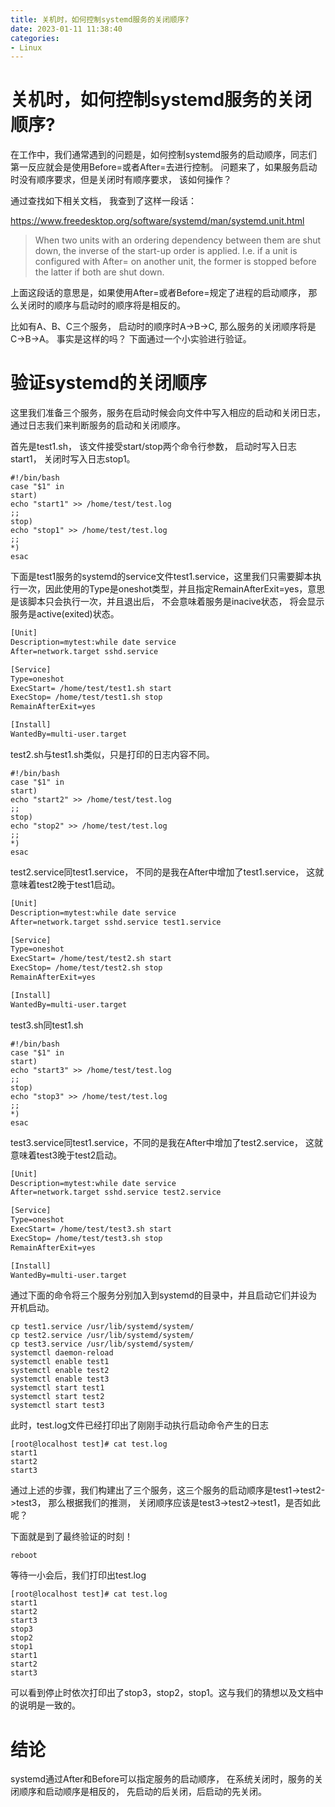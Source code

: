```yaml
---
title: 关机时，如何控制systemd服务的关闭顺序?
date: 2023-01-11 11:38:40
categories: 
- Linux
---
```


# 关机时，如何控制systemd服务的关闭顺序?

在工作中，我们通常遇到的问题是，如何控制systemd服务的启动顺序，同志们第一反应就会是使用Before=或者After=去进行控制。 问题来了，如果服务启动时没有顺序要求，但是关闭时有顺序要求， 该如何操作？

通过查找如下相关文档， 我查到了这样一段话：

https://www.freedesktop.org/software/systemd/man/systemd.unit.html

> When two units with an ordering dependency between them are shut down, the inverse of the start-up order is applied. I.e. if a unit is configured with After= on another unit, the former is stopped before the latter if both are shut down.

上面这段话的意思是，如果使用After=或者Before=规定了进程的启动顺序， 那么关闭时的顺序与启动时的顺序将是相反的。

比如有A、B、C三个服务， 启动时的顺序时A->B->C, 那么服务的关闭顺序将是C->B->A。 事实是这样的吗？ 下面通过一个小实验进行验证。

# 验证systemd的关闭顺序
这里我们准备三个服务，服务在启动时候会向文件中写入相应的启动和关闭日志，通过日志我们来判断服务的启动和关闭顺序。

首先是test1.sh， 该文件接受start/stop两个命令行参数， 启动时写入日志start1， 关闭时写入日志stop1。
```shell
#!/bin/bash
case "$1" in
start)
echo "start1" >> /home/test/test.log
;;
stop)
echo "stop1" >> /home/test/test.log
;;
*)
esac
```

下面是test1服务的systemd的service文件test1.service，这里我们只需要脚本执行一次，因此使用的Type是oneshot类型，并且指定RemainAfterExit=yes，意思是该脚本只会执行一次，并且退出后， 不会意味着服务是inacive状态， 将会显示服务是active(exited)状态。

```txt
[Unit]
Description=mytest:while date service
After=network.target sshd.service

[Service]
Type=oneshot
ExecStart= /home/test/test1.sh start
ExecStop= /home/test/test1.sh stop
RemainAfterExit=yes

[Install]
WantedBy=multi-user.target
```

test2.sh与test1.sh类似，只是打印的日志内容不同。
```shell
#!/bin/bash
case "$1" in
start)
echo "start2" >> /home/test/test.log
;;
stop)
echo "stop2" >> /home/test/test.log
;;
*)
esac
```

test2.service同test1.service， 不同的是我在After中增加了test1.service， 这就意味着test2晚于test1启动。
```txt
[Unit]
Description=mytest:while date service
After=network.target sshd.service test1.service

[Service]
Type=oneshot
ExecStart= /home/test/test2.sh start
ExecStop= /home/test/test2.sh stop
RemainAfterExit=yes

[Install]
WantedBy=multi-user.target
```

test3.sh同test1.sh
```shell
#!/bin/bash
case "$1" in
start)
echo "start3" >> /home/test/test.log
;;
stop)
echo "stop3" >> /home/test/test.log
;;
*)
esac
```

test3.service同test1.service，不同的是我在After中增加了test2.service， 这就意味着test3晚于test2启动。
```txt
[Unit]
Description=mytest:while date service
After=network.target sshd.service test2.service

[Service]
Type=oneshot
ExecStart= /home/test/test3.sh start
ExecStop= /home/test/test3.sh stop
RemainAfterExit=yes

[Install]
WantedBy=multi-user.target
```

通过下面的命令将三个服务分别加入到systemd的目录中，并且启动它们并设为开机启动。
```shell
cp test1.service /usr/lib/systemd/system/
cp test2.service /usr/lib/systemd/system/
cp test3.service /usr/lib/systemd/system/
systemctl daemon-reload
systemctl enable test1
systemctl enable test2
systemctl enable test3
systemctl start test1
systemctl start test2
systemctl start test3
```

此时，test.log文件已经打印出了刚刚手动执行启动命令产生的日志
```shell
[root@localhost test]# cat test.log
start1
start2
start3
```

通过上述的步骤，我们构建出了三个服务，这三个服务的启动顺序是test1->test2->test3， 那么根据我们的推测， 关闭顺序应该是test3->test2->test1，是否如此呢？

下面就是到了最终验证的时刻！
```shell
reboot
```

等待一小会后，我们打印出test.log
```shell
[root@localhost test]# cat test.log
start1
start2
start3
stop3
stop2
stop1
start1
start2
start3
```

可以看到停止时依次打印出了stop3，stop2，stop1。这与我们的猜想以及文档中的说明是一致的。

# 结论
systemd通过After和Before可以指定服务的启动顺序， 在系统关闭时，服务的关闭顺序和启动顺序是相反的， 先启动的后关闭，后启动的先关闭。